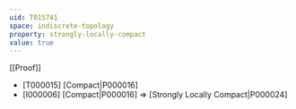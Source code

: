 ```yaml
---
uid: T015741
space: indiscrete-topology
property: strongly-locally-compact
value: true
---
```

[[Proof]]

* [T000015] [Compact|P000016]
* [I000006] [Compact|P000016] => [Strongly Locally Compact|P000024]

